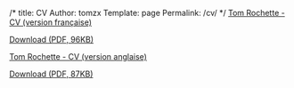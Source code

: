 /*
 title: CV
 Author: tomzx
 Template: page
 Permalink: /cv/
*/
[Tom Rochette - CV (version française)][1]  
<p class="gde-text">
  <a href="http://www.tomrochette.com/wp-content/uploads/2008/09/TomRochetteCV.pdf" class="gde-link">Download (PDF, 96KB)</a>
</p>

  
[Tom Rochette - CV (version anglaise)][2]  
<p class="gde-text">
  <a href="http://www.tomrochette.com/wp-content/uploads/2008/09/TomRochetteCV_EN.pdf" class="gde-link">Download (PDF, 87KB)</a>
</p>

 [1]: http://www.tomrochette.com/wp-content/uploads/2008/09/TomRochetteCV.pdf
 [2]: http://www.tomrochette.com/wp-content/uploads/2008/09/TomRochetteCV_EN.pdf